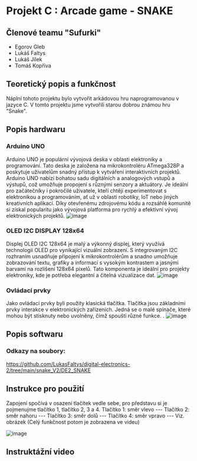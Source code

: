 # Projekt C : Arcade game - SNAKE

## Členové teamu "Sufurki"

* Egorov Gleb    
* Lukáš Faltys
* Lukáš Jílek
* Tomáš Kopřiva

## Teoretický popis a funkčnost

Náplní tohoto projektu bylo vytvořit arkádovou hru naprogramovanou v jazyce C. V tomto projektu jsme vytvořili starou dobrou známou hru "Snake". 

## Popis hardwaru
### Arduino UNO
Arduino UNO je populární vývojová deska v oblasti elektroniky a programování. Tato deska je založena na mikrokontroléru ATmega328P a poskytuje uživatelům snadný přístup k vytváření interaktivních projektů. Arduino UNO nabízí bohatou sadu digitálních a analogových vstupů a výstupů, což umožňuje propojení s různými senzory a aktuátory. Je ideální pro začátečníky i pokročilé uživatele, kteří chtějí experimentovat s elektronikou a programováním, ať už v oblasti robotiky, IoT nebo jiných kreativních aplikací. Díky otevřenému zdrojovému kódu a rozsáhlé komunitě si získal popularitu jako vývojová platforma pro rychlý a efektivní vývoj elektronických projektů.
![image](https://github.com/240632/digital-electronic-2/assets/124742212/e6df00ce-38f4-4f42-8e67-a39c9064405e)

### OLED I2C DISPLAY 128x64
Displej OLED I2C 128x64 je malý a výkonný displej, který využívá technologii OLED pro vynikající vizuální zobrazení. S integrovaným I2C rozhraním usnadňuje připojení k mikrokontrolérům a snadno umožňuje zobrazování textu, grafiky a informací s vysokým kontrastem a jasnými barvami na rozlišení 128x64 pixelů. Tato komponenta je ideální pro projekty elektroniky, kde je potřeba elegantní a čitelná vizualizace dat.
![image](https://github.com/240632/digital-electronic-2/assets/124742212/8833e9ea-d3e8-459c-9fa1-6a4dffcbd59e)

### Ovládací prvky
Jako ovládací prvky byli použity klasická tlačítka. Tlačítka jsou základními prvky interakce v elektronických zařízeních. Jedná se o malé spínače, které mohou být stisknuty nebo uvolněny, čímž spouští různé funkce.
.
![image](https://github.com/240632/digital-electronic-2/assets/124742212/ed933b23-3d57-4d85-a429-439a532490bc)



## Popis softwaru


### Odkazy na soubory: 
https://github.com/LukasFaltys/digital-electronics-2/tree/main/snake_V2/DE2_SNAKE


## Instrukce pro použití

Zapojení spočívá v osazení tlačítek vedle sebe, pro představu si je pojmenujme tlačítko 1, tlačítko 2, 3 a 4.
Tlačítko 1: směr vlevo --- 
Tlačítko 2: směr nahoru --- 
Tlačítko 3: směr dolů --- 
Tlačítko 4: směr vpravo --- 
Viz. obrázek (Celý funkčnost potom je zobrazena ve videu)

![image](https://github.com/240632/digital-electronic-2/assets/124742212/008ebd82-aaef-47f8-ae72-f50be94dd445)


## Instruktážní video

